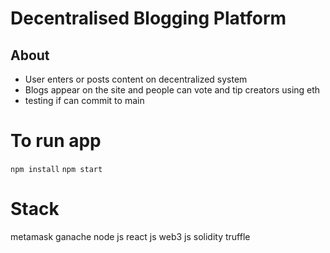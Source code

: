 # Decentralised Blogging Platform

## About
- User enters or posts content on decentralized system
- Blogs appear on the site and people can vote and tip creators using eth
- testing if can commit to main

# To run app
`npm install`
`npm start`

# Stack
metamask
ganache
node js
react js
web3 js
solidity
truffle
